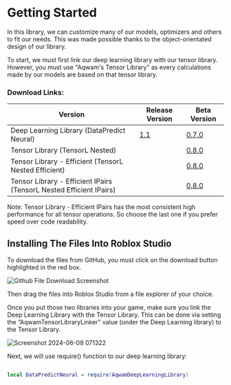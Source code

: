 # Getting Started

In this library, we can customize many of our models, optimizers and others to fit our needs. This was made possible thanks to the object-orientated design of our library.

To start, we must first link our deep learning library with our tensor library. However, you must use "Aqwam's Tensor Library" as every calculations made by our models are based on that tensor library.

### Download Links: 

| Version                                                                 | Release Version                                                                                                                            | Beta Version                                                                                                       | 
|-------------------------------------------------------------------------|--------------------------------------------------------------------------------------------------------------------------------------------|--------------------------------------------------------------------------------------------------------------------|
| Deep Learning Library (DataPredict Neural)                              | [1.1](https://github.com/AqwamCreates/DataPredict-Neural/blob/main/module_scripts/DataPredict%20Neural%20-%20Release%20Version%201.1.rbxm) | [0.7.0](https://github.com/AqwamCreates/DataPredict-Neural/blob/main/module_scripts/AqwamDeepLearningLibrary.rbxm) | 
| Tensor Library (TensorL Nested)                                         |                                                                                                                                            | [0.8.0](https://github.com/AqwamCreates/TensorL/blob/main/TensorL_Table_Nested.lua)                                |
| Tensor Library - Efficient (TensorL Nested Efficient)                   |                                                                                                                                            | [0.8.0](https://github.com/AqwamCreates/TensorL/blob/main/TensorL_Table_Nested_Efficient.lua)                      | 
| Tensor Library - Efficient IPairs (TensorL Nested Efficient IPairs)     |                                                                                                                                            | [0.8.0](https://github.com/AqwamCreates/TensorL/blob/main/TensorL_Table_Nested_Efficient_IPairs.lua)               |

Note: Tensor Library - Efficient IPairs has the most consistent high performance for all tensor operations. So choose the last one if you prefer speed over code readability.

## Installing The Files Into Roblox Studio

To download the files from GitHub, you must click on the download button highlighted in the red box.

![Github File Download Screenshot](https://github.com/AqwamCreates/DataPredict/assets/67371914/b921d568-81b9-4f47-8a96-e0ab0316a4fe)

Then drag the files into Roblox Studio from a file explorer of your choice.

Once you put those two libraries into your game, make sure you link the Deep Learning Library with the Tensor Library. This can be done via setting the “AqwamTensorLibraryLinker” value (under the Deep Learning library) to the Tensor Library.

![Screenshot 2024-06-08 071322](https://github.com/AqwamCreates/DataPredict-Neural/assets/67371914/c4ccb9b9-4c02-4708-bffd-5959e73d99f0)

Next, we will use require() function to our deep learning library:

```lua

local DataPredictNeural = require(AqwamDeepLearningLibrary) 

```
